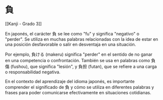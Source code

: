 # 負

[[Kanji - Grado 3]]

En japonés, el carácter 負 se lee como "fu" y significa "negativo" o "perder". Se utiliza en muchas palabras relacionadas con la idea de estar en una posición desfavorable o salir en desventaja en una situación.

Por ejemplo, 負ける (makeru) significa "perder" en el sentido de no ganar en una competencia o confrontación. También se usa en palabras como 負傷 (fushou), que significa "lesión", y 負担 (futan), que se refiere a una carga o responsabilidad negativa.

En el contexto del aprendizaje del idioma japonés, es importante comprender el significado de 負 y cómo se utiliza en diferentes palabras y frases para poder comunicarse efectivamente en situaciones cotidianas.
